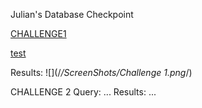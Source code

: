 Julian's Database Checkpoint

[CHALLENGE1](.ScreenShots/Challenge1.png)

[test](www.google.com)

Results: ![](/*/ScreenShots/Challenge 1.png*/)

CHALLENGE 2
Query: ...
Results: ...
